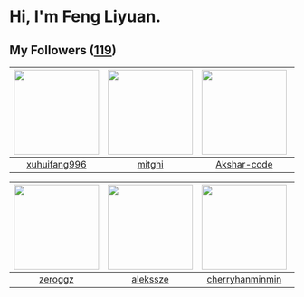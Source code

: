 # Hi, I'm Feng Liyuan.

## My Followers ([119](https://github.com/SunRunAway?tab=followers))

| <img src="https://avatars.githubusercontent.com/u/50138288?v=4" width="150" height="150" /> | <img src="https://avatars.githubusercontent.com/u/55898975?v=4" width="150" height="150" /> | <img src="https://avatars.githubusercontent.com/u/59618640?v=4" width="150" height="150" /> | <img src="https://avatars.githubusercontent.com/u/49479987?v=4" width="150" height="150" /> |
| :-----------------------------------------------------------------------------------------: | :-----------------------------------------------------------------------------------------: | :-----------------------------------------------------------------------------------------: | :-----------------------------------------------------------------------------------------: |
|                       [xuhuifang996](https://github.com/xuhuifang996)                       |                             [mitghi](https://github.com/mitghi)                             |                        [Akshar-code](https://github.com/Akshar-code)                        |                              [bo-er](https://github.com/bo-er)                              |

| <img src="https://avatars.githubusercontent.com/u/55519398?v=4" width="150" height="150" /> | <img src="https://avatars.githubusercontent.com/u/65283311?v=4" width="150" height="150" /> | <img src="https://avatars.githubusercontent.com/u/83270523?v=4" width="150" height="150" /> | <img src="https://avatars.githubusercontent.com/u/120910584?v=4" width="150" height="150" /> |
| :-----------------------------------------------------------------------------------------: | :-----------------------------------------------------------------------------------------: | :-----------------------------------------------------------------------------------------: | :------------------------------------------------------------------------------------------: |
|                            [zeroggz](https://github.com/zeroggz)                            |                           [alekssze](https://github.com/alekssze)                           |                    [cherryhanminmin](https://github.com/cherryhanminmin)                    |                         [kraziLadi51](https://github.com/kraziLadi51)                        |